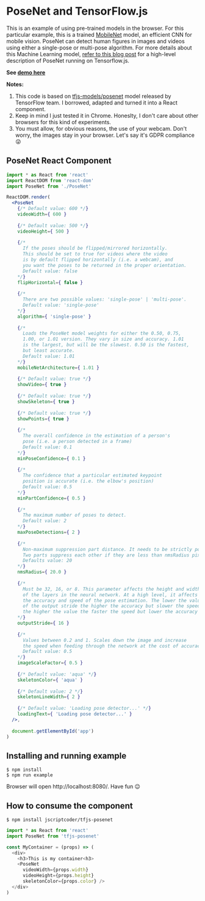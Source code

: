 # PoseNet and TensorFlow.js

This is an example of using pre-trained models in the browser. For this particular example, this is a trained [MobileNet](https://arxiv.org/abs/1704.04861) model, an efficient CNN for mobile vision. PoseNet can detect human figures in images and videos using either a single-pose or multi-pose algorithm. For more details about this Machine Learning model, [refer to this blog post](https://medium.com/tensorflow/real-time-human-pose-estimation-in-the-browser-with-tensorflow-js-7dd0bc881cd5) for a high-level description of PoseNet running on Tensorflow.js.

**See [demo here](https://jscriptcoder.github.io/tfjs-posenet/)**

**Notes:** 
1. This code is based on [tfjs-models/posenet](https://github.com/tensorflow/tfjs-models/tree/master/posenet) model released by TensorFlow team. I borrowed, adapted and turned it into a React component.
2. Keep in mind I just tested it in Chrome. Honeslty, I don't care about other browsers for this kind of experiments. 
3. You must allow, for obvious reasons, the use of your webcam. Don't worry, the images stay in your browser. Let's say it's GDPR compliance :stuck_out_tongue_winking_eye:

## PoseNet React Component
```jsx
import * as React from 'react'
import ReactDOM from 'react-dom'
import PoseNet from './PoseNet'

ReactDOM.render(
  <PoseNet
    {/* Default value: 600 */}
    videoWidth={ 600 }
    
    {/* Default value: 500 */}
    videoHeight={ 500 }
    
    {/*
      If the poses should be flipped/mirrored horizontally. 
      This should be set to true for videos where the video 
      is by default flipped horizontally (i.e. a webcam), and 
      you want the poses to be returned in the proper orientation.
      Default value: false
    */}
    flipHorizontal={ false }
    
    {/*
      There are two possible values: 'single-pose' | 'multi-pose'.
      Default value: 'single-pose'
    */}
    algorithm={ 'single-pose' }
    
    {/*
      Loads the PoseNet model weights for either the 0.50, 0.75, 
      1.00, or 1.01 version. They vary in size and accuracy. 1.01 
      is the largest, but will be the slowest. 0.50 is the fastest, 
      but least accurate.
      Default value: 1.01
    */}
    mobileNetArchitecture={ 1.01 }
    
    {/* Default value: true */}
    showVideo={ true }
    
    {/* Default value: true */}
    showSkeleton={ true }
    
    {/* Default value: true */}
    showPoints={ true }
    
    {/*
      The overall confidence in the estimation of a person's
      pose (i.e. a person detected in a frame)
      Default value: 0.1
    */}
    minPoseConfidence={ 0.1 }
    
    {/*
      The confidence that a particular estimated keypoint
      position is accurate (i.e. the elbow's position)
      Default value: 0.5
    */}
    minPartConfidence={ 0.5 }
    
    {/* 
      The maximum number of poses to detect.
      Default value: 2
    */}
    maxPoseDetections={ 2 }
    
    {/*
      Non-maximum suppression part distance. It needs to be strictly positive. 
      Two parts suppress each other if they are less than nmsRadius pixels away. 
      Defaults value: 20
    */}
    nmsRadius={ 20.0 }
    
    {/*
      Must be 32, 16, or 8. This parameter affects the height and width 
      of the layers in the neural network. At a high level, it affects 
      the accuracy and speed of the pose estimation. The lower the value 
      of the output stride the higher the accuracy but slower the speed, 
      the higher the value the faster the speed but lower the accuracy
    */}
    outputStride={ 16 }
    
    {/*
      Values between 0.2 and 1. Scales down the image and increase 
      the speed when feeding through the network at the cost of accuracy.
      Default value: 0.5
    */}
    imageScaleFactor={ 0.5 }
    
    {/* Default value: 'aqua' */}
    skeletonColor={ 'aqua' }
    
    {/* Default value: 2 */}
    skeletonLineWidth={ 2 }
    
    {/* Default value: 'Loading pose detector...' */}
    loadingText={ 'Loading pose detector...' }
  />,
  
  document.getElementById('app')
)
```
## Installing and running example
```
$ npm install
$ npm run example
```

Browser will open http://localhost:8080/. Have fun :wink:

## How to consume the component
```
$ npm install jscriptcoder/tfjs-posenet
```

```js
import * as React from 'react'
import PoseNet from 'tfjs-posenet'

const MyContainer = (props) => (
  <div>
    <h3>This is my container<h3>
    <PoseNet 
      videoWidth={props.width} 
      videoHeight={props.height} 
      skeletonColor={props.color} />
  </div>
)
```
